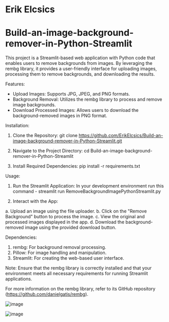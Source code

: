 # Erik Elcsics

# Build-an-image-background-remover-in-Python-Streamlit
This project is a Streamlit-based web application with Python code that enables users to remove backgrounds from images. By leveraging the rembg library, it provides a user-friendly interface for uploading images, processing them to remove backgrounds, and downloading the results.​

Features:

- Upload Images: Supports JPG, JPEG, and PNG formats.​
- Background Removal: Utilizes the rembg library to process and remove image backgrounds.​
- Download Processed Images: Allows users to download the background-removed images in PNG format.​

Installation:

1. Clone the Repository:
git clone https://github.com/ErikElcsics/Build-an-image-background-remover-in-Python-Streamlit.git

2. Navigate to the Project Directory:
cd Build-an-image-background-remover-in-Python-Streamlit

3. Install Required Dependencies:
pip install -r requirements.txt

Usage:
1. Run the Streamlit Application:
In your development environment run this command - streamlit run RemoveBackgroundImagePythonStreamlit.py

2. Interact with the App:

a. Upload an image using the file uploader.​
b. Click on the "Remove Background" button to process the image.​
c. View the original and processed images displayed in the app.​
d. Download the background-removed image using the provided download button.​

Dependencies:

1. rembg: For background removal processing.​
2. Pillow: For image handling and manipulation.​
3. Streamlit: For creating the web-based user interface.​

Note: Ensure that the rembg library is correctly installed and that your environment meets all necessary requirements for running Streamlit applications.​

For more information on the rembg library, refer to its GitHub repository (https://github.com/danielgatis/rembg).

![image](https://github.com/user-attachments/assets/ebe40e78-60d5-44ff-b787-c93cd9217f2a)

![image](https://github.com/user-attachments/assets/e10b34b8-ae35-43e8-a214-9bebef617a44)


